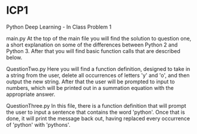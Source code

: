 # ICP1
Python Deep Learning - In Class Problem 1

main.py
At the top of the main file you will find the solution to question one,
a short explanation on some of the differences between Python 2 and Python 3. 
After that you will find basic function calls that are described below.

QuestionTwo.py
Here you will find a function definition, designed to take in a string from the user, 
delete all occurrences of letters 'y' and 'o', and then output the new string. 
After that the user will be prompted to input to numbers, 
which will be printed out in a summation equation with the appropriate answer.

QuestionThree.py
In this file, there is a function definition that will prompt the user to input a sentence 
that contains the word 'python'. Once that is done, it will print the message back out, 
having replaced every occurrence of 'python' with 'pythons'.
